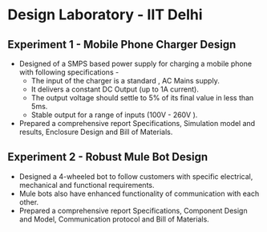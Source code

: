 # Design Laboratory - IIT Delhi

## Experiment 1 - Mobile Phone Charger Design
- Designed of a SMPS based power supply for charging a mobile phone with following specifications -
  - The input of the charger is a standard , AC Mains supply.
  - It delivers a constant DC Output (up to 1A current).
  - The output voltage should settle to 5% of its final value in less than 5ms.
  - Stable output for a range of inputs (100V - 260V ).
- Prepared a comprehensive report Specifications, Simulation model and results, Enclosure Design and Bill of Materials.

## Experiment 2 - Robust Mule Bot Design
- Designed a 4-wheeled bot to follow customers with specific electrical, mechanical and functional requirements.
- Mule bots also have enhanced functionality of communication with each other.
- Prepared a comprehensive report Specifications, Component Design and Model, Communication protocol and Bill of Materials.
